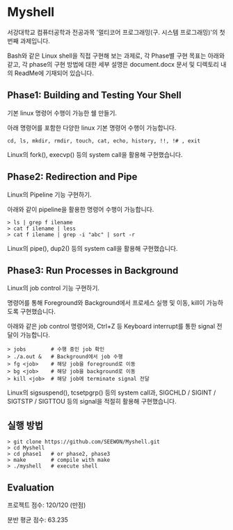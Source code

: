 # Myshell
서강대학교 컴퓨터공학과 전공과목 '멀티코어 프로그래밍(구. 시스템 프로그래밍)'의 첫 번째 과제입니다.

Bash와 같은 Linux shell을 직접 구현해 보는 과제로, 각 Phase별 구현 목표는 아래와 같고, 각 phase의 구현 방법에 대한 세부 설명은 document.docx 문서 및 디렉토리 내의 ReadMe에 기재되어 있습니다.

## Phase1: Building and Testing Your Shell
기본 linux 명령어 수행이 가능한 쉘 만들기.

아래 명령어를 포함한 다양한 linux 기본 명령어 수행이 가능합니다.

```
cd, ls, mkdir, rmdir, touch, cat, echo, history, !!, !# , exit
```

Linux의 fork(), execvp() 등의 system call을 활용해 구현했습니다.

## Phase2: Redirection and Pipe
Linux의 Pipeline 기능 구현하기.

아래와 같이 pipeline을 활용한 명령어 수행이 가능합니다.

```
> ls | grep f ilename
> cat f ilename | less
> cat f ilename | grep -i "abc" | sort -r
```

Linux의 pipe(), dup2() 등의 system call을 활용해 구현했습니다.

## Phase3: Run Processes in Background
Linux의 job control 기능 구현하기.

명령어를 통해 Foreground와 Background에서 프로세스 실행 및 이동, kill이 가능하도록 구현했습니다.

아래와 같은 job control 명령어와, Ctrl+Z 등 Keyboard interrupt를 통한 signal 전달이 가능합니다.

```
> jobs        # 수행 중인 job 확인
> ./a.out &   # Background에서 job 수행
> fg <job>    # 해당 job을 foreground로 이동
> bg <job>    # 해당 job을 background로 이동
> kill <job>  # 해당 job에 terminate signal 전달
```

Linux의 sigsuspend(), tcsetpgrp() 등의 system call과, SIGCHLD / SIGINT / SIGTSTP / SIGTTOU 등의 signal을 적절히 활용해 구현했습니다.

## 실행 방법
```
> git clone https://github.com/SEEWON/Myshell.git
> cd Myshell
> cd phase1   # or phase2, phase3
> make        # compile with make
> ./myshell   # execute shell
```

## Evaluation
프로젝트 점수: 120/120 (만점)

분반 평균 점수: 63.235
